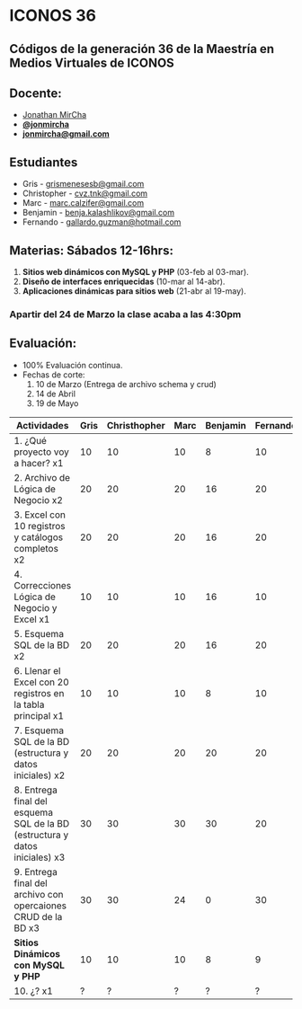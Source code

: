 # ICONOS 36

## Códigos de la generación 36 de la Maestría en Medios Virtuales de ICONOS

## Docente:

* [Jonathan MirCha](http://jonmircha.com)
* **[@jonmircha](https://twitter.com/jonmircha)**
* **[jonmircha@gmail.com](mailto:jonmircha@gmail.com)**

## Estudiantes

* Gris - grismenesesb@gmail.com
* Christopher - cvz.tnk@gmail.com
* Marc - marc.calzifer@gmail.com
* Benjamin - benja.kalashlikov@gmail.com
* Fernando - gallardo.guzman@hotmail.com

## Materias: Sábados 12-16hrs:

1. **Sitios web dinámicos con MySQL y PHP** (03-feb al 03-mar).
1. **Diseño de interfaces enriquecidas** (10-mar al 14-abr).
1. **Aplicaciones dinámicas para sitios web** (21-abr al 19-may).

### Apartir del 24 de Marzo la clase acaba a las 4:30pm

## Evaluación:

* 100% Evaluación continua.
* Fechas de corte:
  1. 10 de Marzo (Entrega de archivo schema y crud)
  1. 14 de Abril
  1. 19 de Mayo

| Actividades | Gris | Christhopher | Marc | Benjamin | Fernando |
| -- | -- | -- | -- | -- | -- |
| 1. ¿Qué proyecto voy a hacer? x1 | 10 | 10 | 10 | 8 | 10 |
| 2. Archivo de Lógica de Negocio x2 | 20 | 20 | 20 | 16 | 20 |
| 3. Excel con 10 registros y catálogos completos x2 | 20 | 20 | 20 | 16 | 20 |
| 4. Correcciones Lógica de Negocio y Excel x1 | 10 | 10 | 10 | 16 | 10 |
| 5. Esquema SQL de la BD x2 | 20 | 20 | 20 | 16 | 20 |
| 6. Llenar el Excel con 20 registros en la tabla principal x1 | 10 | 10 | 10 | 8 | 10 |
| 7. Esquema SQL de la BD (estructura y datos iniciales) x2 | 20 | 20 | 20 | 20 | 20 |
| 8. Entrega final del esquema SQL de la BD (estructura y datos iniciales) x3 | 30 | 30 | 30 | 30 | 20 |
| 9. Entrega final del archivo con opercaiones CRUD de la BD x3 | 30 | 30 | 24 | 0 | 30 |
| **Sitios Dinámicos con  MySQL y PHP**  | 10 | 10 | 10 | 8 | 9 |
| 10. ¿? x1 | ? | ? | ? | ? | ? |
